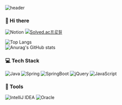 <div>
  
![header](https://capsule-render.vercel.app/api?type=slice&color=F8E2CF&height=300&section=header&text=HyunjeongJang&fontSize=70)
  
  
### 👋 Hi there

![Notion](https://img.shields.io/badge/Notion-%23000000.svg?style=flat-squareslogo=notion&logoColor=white)
[![Solved.ac프로필](http://mazassumnida.wtf/api/mini/generate_badge?boj=ahhhaaah)](https://solved.ac/ahhhaaah)
  
![Top Langs](https://github-readme-stats.vercel.app/api/top-langs/?username=HyunjeongJang&layout=compact&theme=dracula)  
![Anurag's GitHub stats](https://github-readme-stats.vercel.app/api?username=HyunjeongJang&show_icons=true&theme=radical)

### 💻 Tech Stack
![Java](https://img.shields.io/badge/java-%23ED8B00.svg?style=flat-squares&logo=java&logoColor=white)
![Spring](https://img.shields.io/badge/spring-%236DB33F.svg?style=flat-squares&logo=spring&logoColor=white)
![SpringBoot](https://img.shields.io/badge/springBoot-%236DB33F.svg?style=flat-squares&logo=springboot&logoColor=white)
![jQuery](https://img.shields.io/badge/jQuery-%0769AD.svg?style=flat-squares&logo=jQuery&logoColor=%blue) 
![JavaScript](https://img.shields.io/badge/javascript-%6DB33F.svg?style=flat-squares&logo=javascript&logoColor=%23F7DF1E)
  


### 🔨 Tools
![IntelliJ IDEA](https://img.shields.io/badge/IntelliJIDEA-000000.svg?style=flat-squares&logo=intellij-idea&logoColor=white)
![Oracle](https://img.shields.io/badge/Oracle-F80000?style=flat-squares&logo=oracle&logoColor=white)

<br>



</div>





<!--



-->

<!--
**HyunjeongJang/HyunjeongJang** is a ✨ _special_ ✨ repository because its `README.md` (this file) appears on your GitHub profile.

Here are some ideas to get you started:

- 🔭 I’m currently working on ...
- 🌱 I’m currently learning ...
- 👯 I’m looking to collaborate on ...
- 🤔 I’m looking for help with ...
- 💬 Ask me about ...
- 📫 How to reach me: ...
- 😄 Pronouns: ...
- ⚡ Fun fact: ...
-->
